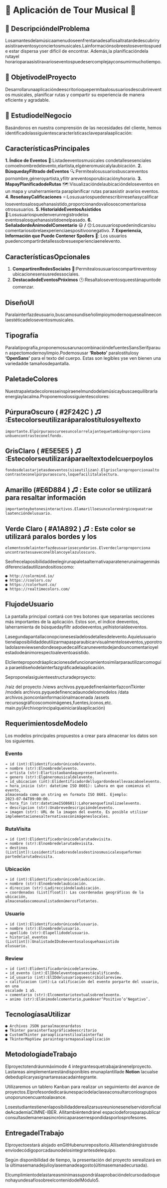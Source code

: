 # 🎵 Aplicación de Tour Musical 🎵

## 🚀 DescripcióndelProblema

Losamantesdelamúsicaamenudoseenfrentanadesafíosaltratardedescubriry
asistiraeventosyconciertosmusicales.Lainformaciónsobreestoseventospuede
estar dispersa yser difícil de encontrar. Además,la planificacióndela rutayel
horarioparaasistiravarioseventospuedesercomplejayconsumirmuchotiempo.

## 🎯 ObjetivodelProyecto

Desarrollarunaaplicacióndeescritorioquepermitaalosusuariosdescubrireventos
musicales, planificar rutas y compartir su experiencia de manera eficiente y
agradable.

## 💼 EstudiodelNegocio

Basándonos en nuestra comprensión de las necesidades del cliente, hemos
identificadolassiguientescaracterísticasclaveparalaaplicación:

## CaracterísticasPrincipales

**1. Índice de Eventos** 📑:Listadeeventosmusicales condetallesesenciales
    comoelnombredelevento,elartista,elgéneromusicalylaubicación.
**2. BúsquedayFiltrado deEventos** 🔍:Permitealosusuariosbuscareventos
    pornombre,géneroyartista,yfiltr areventosporubicaciónyhorario.
**3. MapayPlanificadodeRutas** 🗺:Visualizacióndelaubicacióndeloseventos
    en un mapa y unaherramienta paraplanificar rutas paraasistir avarios
    eventos.
**4. ReseñasyCalificaciones** ⭐:Losusuariospuedenescribirreseñasycalificar
    loseventosalosquehanasistido,proporcionandovaliososcomentariosa
    otrosusuarios.
**5. HistorialdeEventosAsistidos** 📖:Losusuariospuedenverunregistrodelos
    eventosalosquehanasistidoenelpasado.
**6. SeñaladordeÁnimodelComentario** 😃 **/** 😔:Losusuariospuedenindicarsisu
    comentariosobrelaexperienciaespositivoonegativo.
**7. Experiencia, Información que Puede Contener Spoilers** 󰡷: Los usuarios
    puedencompartirdetallessobresuexperienciaenelevento.


## CaracterísticasOpcionales

1. **CompartirenRedesSociales** 🚀:Permitealosusuarioscompartireventosy
    ubicacionesensusredessociales.
2. **DestacadodeEventosPróximos** 🕒:Resaltaloseventosqueestánapuntode
    comenzar.

## DiseñoUI

Paralainterfazdeusuario,buscamosundiseñolimpioymodernoquesealineecon
laestéticadeloseventosmusicales.

## Tipografía

Paralatipografía,proponemosusarunacombinacióndefuentesSansSerifparaun
aspectomodernoylimpio.Podemosusar **‘Roboto’** paralostítulosy **‘OpenSans’**
para el texto del cuerpo. Estas son legibles yse ven bienen una variedadde
tamañosdepantalla.

## PaletadeColores

Nuestrapaletadecoloresseinspiraenelmundodelamúsicaybuscaequilibrarla
energíaylacalma.Proponemoslossiguientescolores:

## PúrpuraOscuro ( #2F242C ) ♫ :Estecolorseutilizaráparalostítulosyeltexto

```
importante.Elpúrpuraoscuroesuncolorrelajantequetambiénproporciona
unbuencontrasteconelfondo.
```
## GrisClaro ( #E5E5E5 ) ♫ :Estecolorseutilizaráparaeltextodelcuerpoylos

```
fondosdelastarjetasdeeventos(siseutilizan).Elgrisclaroproporcionaalto
contrasteconelpúrpuraoscuro,loquefacilitalalectura.
```
## Amarillo (#E6D884 ) ♫ : Este color se utilizará para resaltar información

```
importanteybotonesinteractivos.Elamarilloesuncolorenérgicoqueatrae
laatencióndelusuario.
```
## Verde Claro ( #A1A892 ) ♫ : Este color se utilizará paralos bordes y los

```
elementosdelainterfazdeusuariosecundarios.Elverdeclaroproporciona
uncontrastesuaveconelblancoyelazuloscuro.
```

Seofrecelaposibilidaddeelegirunapaletaalternativaparatenerunaimagenmás
diferenciadautilizandositioscomo:

```
● http://colormind.io/
● https://coolors.co/
● https://colorhunt.co/
● https://realtimecolors.com/
```
## FlujodeUsuario

La pantalla principal contará con tres botones que separanlas secciones más
importantes de la aplicación. Estos son, el índice deeventos, laherramienta de
búsquedayfiltr adodeeventos,yelhistorialdeeventos.


Lasegundapantallaconopcionesesladelosdetallesdelevento.Aquíelusuario
tienelaposibilidaddeutilizarmapasparaubicarvisualmenteloseventos,yporotro
ladolasreviewsendondesepuedecalificaruneventodejandouncomentarioyel
estadodeánimorespectoaleventoasistido.

Elclientepropondráaplicacionesdefuncionamientosimilarparautilizarcomoguía
paraeldiseñodelainterfazgráficadelaaplicación.

Seproponelasiguienteestructuradeproyecto:

/raíz del proyecto
/views
archivos.pyquedefinenlainterfazconTkinter
/models
archivos.pyquedefinencadaunodelosmodelos
/data
archivos.jsonconlainformaciónalmacenada
/assets
recursosgráficoscomoimágenes,fuentes,íconos,etc.
main.py(Archivoprincipalqueiniciarálaaplicación)


## RequerimientosdeModelo

Los modelos principales propuestos a crear para almacenar los datos son los
siguientes.

### Evento

```
➔ id (int):Elidentificadorúnicodelevento.
➔ nombre (str):Elnombredelevento.
➔ artista (str):Elartistaobandaquepresentaelevento.
➔ genero (str):Elgéneromusicaldelevento.
➔ id_ubicacion (int):Elidentificadordellugardondesellevaacaboelevento.
➔ hora_inicio (str: datetime ISO 8601): Lahora en que comienza el evento,
almacenada como un string en formato ISO 8601. Ejemplo:
2023-07-04T09:00:00.
➔ hora_fin (str:datetimeISO8601):Lahoraenquefinalizaelevento.
➔ descripcion (str):Unabrevedescripcióndelevento.
➔ imagen (str): URL de la imagen del evento. Es posible utilizar
implementacionesalternativasconimágeneslocales.
```

### RutaVisita

```
➔ id (int):Elidentificadorúnicodelarutadevisita.
➔ nombre (str):Elnombredelarutadevisita.
➔ destinos (List[int]):Losidentificadoresdelosdestinosmusicalesqueforman
partedelarutadevisita.
```
### Ubicación

```
➔ id (int):Elidentificadorúnicodelaubicación.
➔ nombre (str):Elnombredelaubicación.
➔ direccion (str):Ladireccióndelaubicación.
➔ coordenadas (List[float]): Las coordenadas geográficas de la ubicación,
almacenadascomounalistadenúmerosflotantes.
```
### Usuario

```
➔ id (int):Elidentificadorúnicodelusuario.
➔ nombre (str):Elnombredelusuario.
➔ apellido (str):Elapellidodelusuario.
➔ historial_eventos (List[int]):UnalistadeIDsdeeventosalosquehaasistido
elusuario.
```
### Review

```
➔ id (int):Elidentificadorúnicodelareview.
➔ id_evento (int):ElIDdeleventoqueseestácalificando.
➔ id_usuario (int):ElIDdelusuarioqueescribiólareview.
➔ calificacion (int):La calificación del evento porparte del usuario, en una
escalade 1 a5.
➔ comentario (str):Elcomentariotextualsobreelevento.
➔ animo (str):Elánimodelcomentario,puedeser‘Positivo’o‘Negativo’.
```

## TecnologíasaUtilizar

```
● Archivos JSON paraalmacenardatos
● Tkinter parainterfazgráficadeescritorio
● CustomTkinter paraaplicarestiloalainterfaz
● TkinterMapView paraintegrarmapasalaaplicación
```
## MetodologíadeTrabajo

Elproyectotendráunmáximode 4 integrantesquetrabajaránenelproyecto.
Lastareas aimplementarestándisponibles enunaplantillade **Notion** lacualse
debeduplicaryasignartareasacadaintegrante.

Utilizaremos un tablero Kanban para realizar un seguimiento del avance de
proyectos.Elprofesordedicaráunespaciodelaclaseaconsultarconlosgrupos
unoporunoencuantoalavance.

Losestudiantestienenlaposibilidadderealizarsusreunionesenelservidoroficial
deAcademiaCIMNE-IBER. Allítambiéntendránel espaciodeforosparapublicar
consultasdemaneraasincrónicaparaserrespondidasporlosprofesores.

## EntregadelTrabajo

Elproyectoestará alojado enGitHubenunrepositorio.Allísetendráregistrosde
envíodecódigoporcadaunodelosintegrantesdelequipo.

Según disponibilidad de tiempo, la presentación del proyecto serealizará en la
últimasemanadejulioylasemanadeagosto(últimasemanadecursada).

Elcumplimientodelastareasmínimassupondrálaaprobacióndelcursodadoque
nohayundesafíosobreelcontenidodelMódulo5.


